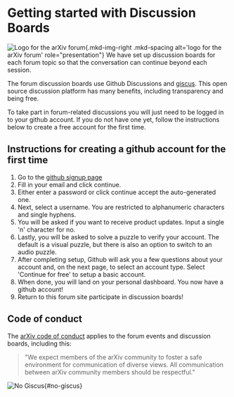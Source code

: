# Getting started with Discussion Boards

![Logo for the arXiv forum](../../assets/arxiv-forum-logo-full-2024.svg){.mkd-img-right .mkd-spacing alt='logo for the arXiv forum' role="presentation"}
We have set up discussion boards for each forum topic so that the conversation can continue beyond each session.

The forum discussion boards use Github Discussions and [giscus](https://github.com/giscus/giscus). This open source discussion platform has many benefits, including transparency and being free.

To take part in forum-related discussions you will just need to be logged in to your github account. If you do not have one yet, follow the instructions below to create a free account for the first time.

## Instructions for creating a github account for the first time
1. Go to the [github signup page](https://github.com/signup)
2. Fill in your email and click continue.
3. Either enter a password or click continue accept the auto-generated one.
4. Next, select a username. You are restricted to alphanumeric characters and single hyphens.
5. You will be asked if you want to receive product updates. Input a single 'n' character for no.
6. Lastly, you will be asked to solve a puzzle to verify your account. The default is a visual puzzle, but there is also an option to switch to an audio puzzle.
7. After completing setup, Github will ask you a few questions about your account and, on the next page, to select an account type. Select 'Continue for free' to setup a basic account.
8. When done, you will land on your personal dashboard. You now have a github account!
9. Return to this forum site participate in discussion boards!

## Code of conduct
The [arXiv code of conduct](https://info.arxiv.org/help/policies/code_of_conduct.html) applies to the forum events and discussion boards, including this:

> "We expect members of the arXiv community to foster a safe environment for communication of diverse views. All communication between arXiv community members should be respectful."

![No Giscus](){#no-giscus}
